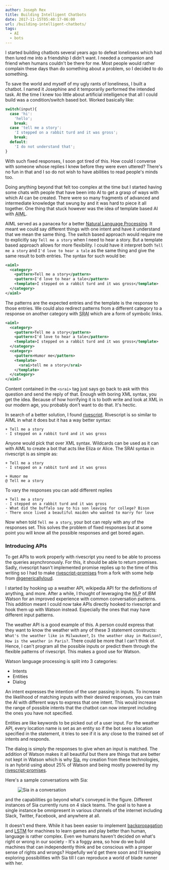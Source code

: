```yaml
---
author: Joseph Rex
title: Building Intelligent Chatbots
date: 2017-11-15T05:40:17-06:00
url: /building-intelligent-chatbots/
tags:
  - AI
  - bots
---
```


I started building chatbots several years ago to defeat loneliness which had then lured me into a friendship I didn't want. I needed a companion and friend when humans couldn't be there for me. Most people would rather complain these days than do something about a problem, so I decided to do something.
<!--more-->

To save the world and myself of my ugly rants of loneliness, I built a chatbot. I named it Josephine and it temporarily performed the intended task. At the time I knew too little about artificial intelligence that all I could build was a condition/switch based bot. Worked basically like:

```js
switch(input){
  case 'hi':
    'hello';
    break;
  case 'tell me a story':
    'I stepped on a rabbit turd and it was gross';
    break;
  default:
    'I do not understand that';
}
```

With such fixed responses, I soon got tired of this. How could I converse with someone whose replies I knew before they were even uttered? There's no fun in that and I so do not wish to have abilities to read people's minds too.

Doing anything beyond that felt too complex at the time but I started having some chats with people that have been into AI to get a grasp of ways with which AI can be created. There were so many fragments of advanced and intermediate knowledge that swung by and it was hard to piece it all together. One thing that stuck however was the idea of template based AI with <abbr title="Artificial Intelligence Markup Language">AIML</abbr>.

AIML served as a panacea for a better [Natural Language Processing][1]. It meant we could say different things with one intent and have it understand that we mean the same thing. The switch based approach would require me to explicitly say `Tell me a story` when I need to hear a story. But a template based approach allows for more flexibility. I could have it interpret both `Tell me a story` and `I'd love to hear a tale` as the same thing and give the same result to both entries. The syntax for such would be:

```xml
<aiml>
  <category>
    <pattern>Tell me a story</pattern>
    <pattern>I'd love to hear a tale</pattern>
    <template>I stepped on a rabbit turd and it was gross</template>
  </category>
</aiml>
```

The patterns are the expected entries and the template is the response to those entries. We could also redirect patterns from a different category to a response on another category with <abbr title="Symbolic Reduction in Artificial Intelligence">SRAI</abbr> which are a form of symbolic links.

```xml
<aiml>
  <category>
    <pattern>Tell me a story</pattern>
    <pattern>I'd love to hear a tale</pattern>
    <template>I stepped on a rabbit turd and it was gross</template>
  </category>
  <category>
    <pattern>Humor me</pattern>
    <template>
      <srai>tell me a story</srai>
    </template>
  </category>
</aiml>
```
Content contained in the `<srai>` tag just says go back to ask with this question and send the reply of that. Enough with boring XML syntax, you get the idea. Because of how horrifying it is to both write and look at XML in our modern age, you probably don't want to do that. It's hectic.

In search of a better solution, I found [rivescript][2]. Rivescript is so similar to AIML in what it does but it has a way better syntax:

```
+ Tell me a story
- I stepped on a rabbit turd and it was gross
```

Anyone would pick that over XML syntax. Wildcards can be used as it can with AIML to create a bot that acts like Eliza or Alice. The SRAI syntax in rivescript is as simple as:

```
+ Tell me a story
- I stepped on a rabbit turd and it was gross

+ Humor me
@ Tell me a story
```

To vary the responses you can add different replies

```
+ Tell me a story
- I stepped on a rabbit turd and it was gross
- What did the buffalo say to his son leaving for college? Bison
- There once lived a beautiful maiden who wanted to marry for love
```

Now when told `Tell me a story`, your bot can reply with any of the responses set. This solves the problem of fixed responses but at some point you will know all the possible responses and get bored again.

### Introducing APIs
To get APIs to work properly with rivescript you need to be able to process the queries asynchronously. For this, it should be able to return promises. Sadly, rivescript hasn't implemented promise replies up to the time of this writing so I had to make [rivescript-promises][3] from a fork with some help from [@genericallyloud][4].

I started by hooking up a weather API, wikipedia API for the definitions of anything, and more. After a while, I thought of leveraging the <abbr title="Natural Language Processing">NLP</abbr> of IBM Watson for an improved experience with common conversation patterns. This addition meant I could now take APIs directly hooked to rivescript and hook them up with Watson instead. Especially the ones that may have different input patterns.

The weather API is a good example of this. A person could express that they want to know the weather with any of these 3 statement constructs: `What's the weather like in Milwaukee?`, `Is the weather okay in Madison?`, `How is the weather in Paris?`. There could be more that I can't think of. Hence, I can't program all the possible inputs or predict them through the flexible patterns of rivescript. This makes a good use for Watson.

Watson language processing is split into 3 categories:

- Intents
- Entities
- Dialog

An intent expresses the intention of the user passing in inputs. To increase the likelihood of matching inputs with their desired responses, you can train the AI with different ways to express that one intent. This would increase the range of possible intents that the chatbot can now interpret including the ones you have not specified.

Entities are like keywords to be picked out of a user input. For the weather API, every location name is set as an entity so if the bot sees a location specified in the statement, it tries to see if it is any close to the trained set of intents and responds.

The dialog is simply the responses to give when an input is matched. The addition of Watson makes it all beautiful but there are things that are better not kept in Watson which is why [Sia][5], my creation from these technologies, is an hybrid using about 25% of Watson and being mostly powered by my [rivescript-promises][3].

Here's a sample conversations with Sia:

<figure>
<img src="https://cdn.rawgit.com/josephrexme/sia/7aaa9f8b/data/conversation.jpg" alt="Sia in a conversation">
</figure>

and the capabilities go beyond what's conveyed in the figure. Different instances of Sia currently runs on 4 slack teams. The goal is to have a single instance be omnipresent in various channels of the internet including Slack, Twitter, Facebook, and anywhere at all.

It doesn't end there. While it has been easier to implement [backpropagation][6] and [LSTM][7] for machines to learn games and play better than human, language is rather complex. Even we humans haven't decided on what's right or wrong in our society - It's a foggy area, so how do we build machines that can independently think and be conscious with a proper sense of rights and wrongs? Hopefully we'd get there soon and I'll keeping exploring possibilities with Sia till I can reproduce a world of blade runner with her.

[1]: https://en.wikipedia.org/wiki/Natural_language_processing
[2]: https://www.rivescript.com
[3]: https://github.com/josephrexme/rivescript-promises
[4]: https://twitter.com/genericallyloud
[5]: https://github.com/josephrexme/sia
[6]: https://en.wikipedia.org/wiki/Backpropagation
[7]: https://en.wikipedia.org/wiki/Long_short-term_memory
